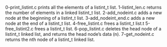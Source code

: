 0-print_listint.c prints all the elements of a listint_t list.
1-listint_len.c returns the number of elements in a linked listint_t list.
2-add_nodeint.c adds a new node at the beginning of a listint_t list.
3-add_nodeint_end.c adds a new node at the end of a listint_t list.
4-free_listint.c frees a listint_t list.t
5-free_listint2.c frees a listint_t list.
6-pop_listint.c deletes the head node of a listint_t linked list, and returns the head node’s data (n).
7-get_nodeint.c returns the nth node of a listint_t linked list.
